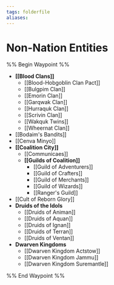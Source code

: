 ```yaml
---
tags: folderfile
aliases:
---
```


# Non-Nation Entities
%% Begin Waypoint %%
- **[[Blood Clans]]**
	- [[Blood-Hobgoblin Clan Pact]]
	- [[Bulgpim Clan]]
	- [[Emorin Clan]]
	- [[Garqwak Clan]]
	- [[Hurraquk Clan]]
	- [[Scrivin Clan]]
	- [[Wakquk Twins]]
	- [[Wheernat Clan]]
- [[Bodaim's Bandits]]
- [[Cenva Minyo]]
- **[[Coalition City]]**
	- [[Communicaes]]
	- **[[Guilds of Coalition]]**
		- [[Guild of Adventurers]]
		- [[Guild of Crafters]]
		- [[Guild of Merchants]]
		- [[Guild of Wizards]]
		- [[Ranger's Guild]]
- [[Cult of Reborn Glory]]
- **Druids of the Idols**
	- [[Druids of Animan]]
	- [[Druids of Aquan]]
	- [[Druids of Ignan]]
	- [[Druids of Terran]]
	- [[Druids of Ventan]]
- **Dwarven Kingdoms**
	- [[Dwarven Kingdom Actstow]]
	- [[Dwarven Kingdom Jammu]]
	- [[Dwarven Kingdom Suremantle]]

%% End Waypoint %%
